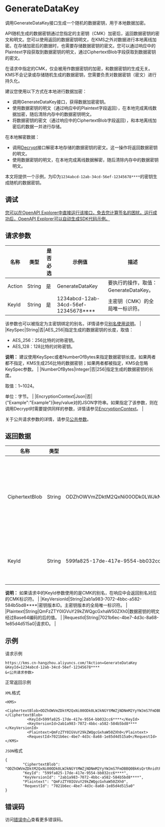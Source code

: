 # GenerateDataKey

调用GenerateDataKey接口生成一个随机的数据密钥，用于本地数据加密。

API随机生成的数据密钥通过您指定的主密钥（CMK）加密后，返回数据密钥的密文和明文。您可以使用返回的数据密钥明文，在KMS之外对数据进行本地离线加密。在存储加密后的数据时，也需要存储数据密钥的密文。您可以通过响应中的Plaintext字段获取到数据密钥的明文，通过CiphertextBlob字段获取到数据密钥的密文。

在请求中指定的CMK，仅会被用作数据密钥的加密，和数据密钥的生成无关。KMS不会记录或存储随机生成的数据密钥，您需要负责对数据密钥（密文）进行持久化。

建议您使用以下方式在本地进行数据加密：

-   调用GenerateDataKey接口，获得数据加密密钥。
-   使用数据密钥的明文（通过响应中的Plaintext字段返回），在本地完成离线数据加密，随后清除内存中的数据密钥明文。
-   将数据密钥的密文（通过响应中的CiphertextBlob字段返回），和本地离线加密后的数据一并进行存储。

在本地解密数据：

-   调用[Decrypt](~~28950~~)接口解密本地存储的数据密钥的密文。这一操作将返回数据密钥的明文。
-   使用数据密钥的明文，在本地完成离线数据解密，随后清除内存中的数据密钥明文。

本文将提供一个示例，为ID为`1234abcd-12ab-34cd-56ef-12345678****`的密钥生成随机的数据密钥。

## 调试

[您可以在OpenAPI Explorer中直接运行该接口，免去您计算签名的困扰。运行成功后，OpenAPI Explorer可以自动生成SDK代码示例。](https://api.aliyun.com/#product=Kms&api=GenerateDataKey&type=RPC&version=2016-01-20)

## 请求参数

|名称|类型|是否必选|示例值|描述|
|--|--|----|---|--|
|Action|String|是|GenerateDataKey|要执行的操作，取值：GenerateDataKey。 |
|KeyId|String|是|1234abcd-12ab-34cd-56ef-12345678\*\*\*\*|主密钥（CMK）的全局唯一标识符。

 该参数也可以被指定为主密钥绑定的别名，详情请参见[别名使用说明](~~68522~~)。 |
|KeySpec|String|否|AES\_256|指定生成的数据密钥的长度，取值：

 -   AES\_256：256比特的对称密钥。
-   AES\_128：128比特的对称密钥。

 **说明：** 建议使用KeySpec或者NumberOfBytes来指定数据密钥长度。如果两者都不指定，KMS生成256比特的数据密钥；如果两者都被指定，KMS会忽略KeySpec参数。 |
|NumberOfBytes|Integer|否|256|指定生成的数据密钥的长度。

 取值：1~1024。

 单位：字节。 |
|EncryptionContext|Json|否|\{"Example":"Example"\}|key/value对的JSON字符串。如果指定了该参数，则在调用Decrypt时需要提供同样的参数，详情请参见[EncryptionContext](~~42975~~)。 |

关于公共请求参数的详情，请参见[公共参数](~~69007~~)。

## 返回数据

|名称|类型|示例值|描述|
|--|--|---|--|
|CiphertextBlob|String|ODZhOWVmZDktM2QxNi00ODk0LWJkNGYtMWZjNDNmM2YyYWJmS7FmDBBQ0BkKsQrtRnidtPwirmDcS0ZuJCU41xxAAWk4Z8qsADfbV0b+i6kQmlvj79dJdGOvtX69Uycs901qOjop4bTS\*\*\*\*|数据密钥被指定CMK的主版本加密后的密文。 |
|KeyId|String|599fa825-17de-417e-9554-bb032cc6\*\*\*\*|主密钥的全局唯一标识符。

 **说明：** 如果请求中的KeyId参数使用的是CMK的别名，在响应中会返回别名对应的CMK标识符。 |
|KeyVersionId|String|2ab1a983-7072-4bbc-a582-584b5bd8\*\*\*\*|密钥版本ID。主密钥版本的全局唯一标识符。 |
|Plaintext|String|QmFzZTY0IGVuY29kZWQgcGxhaW50ZXh0|数据密钥的明文经过Base64编码的后的值。 |
|RequestId|String|7021b6ec-4be7-4d3c-8a68-1e85d4d515a0|请求ID。 |

## 示例

请求示例

```
https://kms.cn-hangzhou.aliyuncs.com/?Action=GenerateDataKey
&KeyId=1234abcd-12ab-34cd-56ef-12345678****
&<公共请求参数>
```

正常返回示例

`XML`格式

```
<KMS>
          <CiphertextBlob>ODZhOWVmZDktM2QxNi00ODk0LWJkNGYtMWZjNDNmM2YyYWJmS7FmDBBQ0BkKsQrtRnidtPwirmDcS0ZuJCU41xxAAWk4Z8qsADfbV0b+i6kQmlvj79dJdGOvtX69Uycs901qOjop4bTS****</CiphertextBlob>
          <KeyId>599fa825-17de-417e-9554-bb032cc6****</KeyId>
          <KeyVersionId>2ab1a983-7072-4bbc-a582-584b5bd8****</KeyVersionId>
          <Plaintext>QmFzZTY0IGVuY29kZWQgcGxhaW50ZXh0</Plaintext>
          <RequestId>7021b6ec-4be7-4d3c-8a68-1e85d4d515a0</RequestId>
</KMS>
```

`JSON`格式

```
{
        "CiphertextBlob": "ODZhOWVmZDktM2QxNi00ODk0LWJkNGYtMWZjNDNmM2YyYWJmS7FmDBBQ0BkKsQrtRnidtPwirmDcS0ZuJCU41xxAAWk4Z8qsADfbV0b+i6kQmlvj79dJdGOvtX69Uycs901qOjop4bTS****",
        "KeyId": "599fa825-17de-417e-9554-bb032cc6****",
        "KeyVersionId": "2ab1a983-7072-4bbc-a582-584b5bd8****",
        "Plaintext": "QmFzZTY0IGVuY29kZWQgcGxhaW50ZXh0",
        "RequestId": "7021b6ec-4be7-4d3c-8a68-1e85d4d515a0"
}
```

## 错误码

访问[错误中心](https://error-center.alibabacloud.com/status/product/Kms)查看更多错误码。

